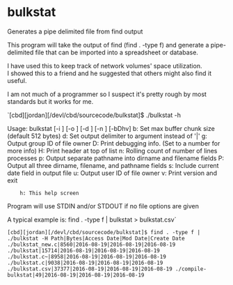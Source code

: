 # bulkstat
Generates a pipe delimited file from find output

This program will take the output of find (find . -type f) and generate a pipe-delimited file that can be
imported into a spreadsheet or database.

I have used this to keep track of network volumes' space utilization.  
I showed this to a friend and he suggested that others might also find it useful.

I am not much of a programmer so I suspect it's pretty rough by most standards but it works for me.

`[cbd][jordan][/devl/cbd/sourcecode/bulkstat]$ ./bulkstat -h

Usage:  bulkstat [-i <infile>] [-o <outfile>] [-d <delimiter>] [-n <numlines>] [-bDhv]
        b: Set max buffer chunk size (default 512 bytes)
        d: Set output delimiter to argument instead of '|'
        g: Output group ID of file owner
        D: Print debugging info. (Set to a number for more info)
        H: Print header at top of list
        n: Rolling count of number of lines processes
        p: Output separate pathname into dirname and filename fields
        P: Output all three dirname, filename, and pathname fields
        s: Include current date field in output file
        u: Output user ID of file owner
        v: Print version and exit

        h: This help screen

Program will use STDIN and/or STDOUT if no file options are given

A typical example is:  find . -type f | bulkstat > bulkstat.csv`


`[cbd][jordan][/devl/cbd/sourcecode/bulkstat]$ find . -type f | ./bulkstat -H
Path|Bytes|Access Date|Mod Date|Create Date
./bulkstat_new.c|8560|2016-08-19|2016-08-19|2016-08-19
./bulkstat|15714|2016-08-19|2016-08-19|2016-08-19
./bulkstat.c~|8958|2016-08-19|2016-08-19|2016-08-19
./bulkstat.c|9038|2016-08-19|2016-08-19|2016-08-19
./bulkstat.csv|37377|2016-08-19|2016-08-19|2016-08-19
./compile-bulkstat|49|2016-08-19|2016-08-19|2016-08-19`
